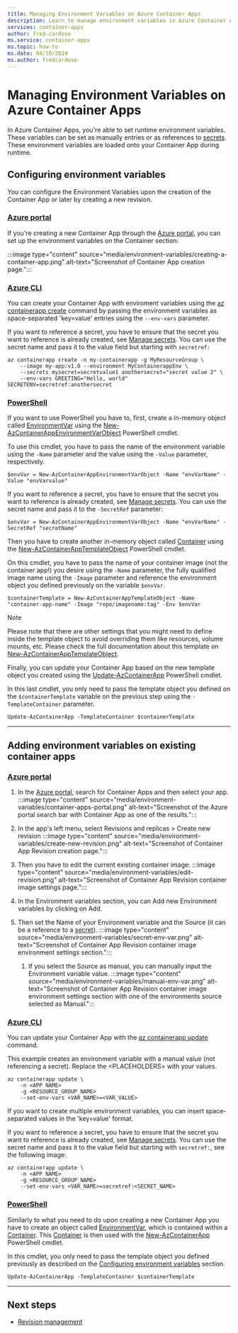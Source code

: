 ```yaml
---
title: Managing Environment Variables on Azure Container Apps
description: Learn to manage environment variables in Azure Container Apps.
services: container-apps
author: fred-cardoso
ms.service: container-apps
ms.topic: how-to
ms.date: 04/10/2024
ms.author: fredcardoso
---
```


# Managing Environment Variables on Azure Container Apps

In Azure Container Apps, you're able to set runtime environment variables. These variables can be set as manually entries or as references to [secrets](manage-secrets.md).
These environment variables are loaded onto your Container App during runtime.

## Configuring environment variables

You can configure the Environment Variables upon the creation of the Container App or later by creating a new revision.

### [Azure portal](#tab/portal)

If you're creating a new Container App through the [Azure portal](https://portal.azure.com), you can set up the environment variables on the Container section:

:::image type="content" source="media/environment-variables/creating-a-container-app.png" alt-text="Screenshot of Container App creation page.":::

### [Azure CLI](#tab/cli)

You can create your Container App with enviroment variables using the [az containerapp create](/cli/azure/containerapp#az-containerapp-create) command by passing the environment variables as space-separated 'key=value' entries using the `--env-vars` parameter.

If you want to reference a secret, you have to ensure that the secret you want to reference is already created, see [Manage secrets](manage-secrets.md). You can use the secret name and pass it to the value field but starting with `secretref:`

```azurecli
az containerapp create -n my-containerapp -g MyResourceGroup \
    --image my-app:v1.0 --environment MyContainerappEnv \
    --secrets mysecret=secretvalue1 anothersecret="secret value 2" \
    --env-vars GREETING="Hello, world" SECRETENV=secretref:anothersecret
```

### [PowerShell](#tab/powershell)

If you want to use PowerShell you have to, first, create a in-memory object called [EnvironmentVar](/dotnet/api/Microsoft.Azure.PowerShell.Cmdlets.App.Models.EnvironmentVar) using the [New-AzContainerAppEnvironmentVarObject](/powershell/module/az.app/new-azcontainerappenvironmentvarobject) PowerShell cmdlet.

To use this cmdlet, you have to pass the name of the environment variable using the `-Name` parameter and the value using the `-Value` parameter, respectively.

```azurepowershell
$envVar = New-AzContainerAppEnvironmentVarObject -Name "envVarName" -Value "envVarvalue"
```

If you want to reference a secret, you have to ensure that the secret you want to reference is already created, see [Manage secrets](manage-secrets.md). You can use the secret name and pass it to the `-SecretRef` parameter:

```azurepowershell
$envVar = New-AzContainerAppEnvironmentVarObject -Name "envVarName" -SecretRef "secretName"
```

Then you have to create another in-memory object called [Container](/dotnet/api/Microsoft.Azure.PowerShell.Cmdlets.App.Models.Container) using the [New-AzContainerAppTemplateObject](/powershell/module/az.app/new-azcontainerapptemplateobject) PowerShell cmdlet.

On this cmdlet, you have to pass the name of your container image (not the container app!) you desire using the `-Name` parameter, the fully qualified image name using the `-Image` parameter and reference the environment object you defined previously on the variable `$envVar`.

```azurepowershell
$containerTemplate = New-AzContainerAppTemplateObject -Name "container-app-name" -Image "repo/imagename:tag" -Env $envVar
```

> [!NOTE]
> Please note that there are other settings that you might need to define inside the template object to avoid overriding them like resources, volume mounts, etc. Please check the full documentation about this template on [New-AzContainerAppTemplateObject](/powershell/module/az.app/new-azcontainerapptemplateobject).

Finally, you can update your Container App based on the new template object you created using the [Update-AzContainerApp](/powershell/module/az.app/update-azcontainerapp) PowerShell cmdlet.

In this last cmdlet, you only need to pass the template object you defined on the `$containerTemplate` variable on the previous step using the `-TemplateContainer` parameter.

```azurepowershell
Update-AzContainerApp -TemplateContainer $containerTemplate
```

---

## Adding environment variables on existing container apps

### [Azure portal](#tab/portal)

1. In the [Azure portal](https://portal.azure.com), search for Container Apps and then select your app.
:::image type="content" source="media/environment-variables/container-apps-portal.png" alt-text="Screenshot of the Azure portal search bar with Container App as one of the results.":::
1. In the app's left menu, select Revisions and replicas > Create new revision
:::image type="content" source="media/environment-variables/create-new-revision.png" alt-text="Screenshot of Container App Revision creation page.":::
1. Then you have to edit the current existing container image:
:::image type="content" source="media/environment-variables/edit-revision.png" alt-text="Screenshot of Container App Revision container image settings page.":::
1. In the Environment variables section, you can Add new Environment variables by clicking on Add.

1. Then set the Name of your Environment variable and the Source (it can be a reference to a [secret](manage-secrets.md)).
:::image type="content" source="media/environment-variables/secret-env-var.png" alt-text="Screenshot of Container App Revision container image environment settings section.":::
    1. If you select the Source as manual, you can manually input the Environment variable value.
    :::image type="content" source="media/environment-variables/manual-env-var.png" alt-text="Screenshot of Container App Revision container image environment settings section with one of the environments source selected as Manual.":::

### [Azure CLI](#tab/cli)

You can update your Container App with the [az containerapp update](/cli/azure/containerapp#az-containerapp-update) command.

This example creates an environment variable with a manual value (not referencing a secret). Replace the \<PLACEHOLDERS\> with your values.

```azurecli
az containerapp update \
    -n <APP NAME> 
    -g <RESOURCE_GROUP_NAME> 
    --set-env-vars <VAR_NAME>=<VAR_VALUE>
```

If you want to create multiple environment variables, you can insert space-separated values in the 'key=value' format.

If you want to reference a secret, you have to ensure that the secret you want to reference is already created, see [Manage secrets](manage-secrets.md). You can use the secret name and pass it to the value field but starting with `secretref:`, see the following image:

```azurecli
az containerapp update \
    -n <APP NAME> 
    -g <RESOURCE_GROUP_NAME> 
    --set-env-vars <VAR_NAME>=secretref:<SECRET_NAME>
```

### [PowerShell](#tab/powershell)

Similarly to what you need to do upon creating a new Container App you have to create an object called [EnvironmentVar](/dotnet/api/Microsoft.Azure.PowerShell.Cmdlets.App.Models.EnvironmentVar), which is contained within a [Container](/dotnet/api/Microsoft.Azure.PowerShell.Cmdlets.App.Models.Container). This [Container](/dotnet/api/Microsoft.Azure.PowerShell.Cmdlets.App.Models.Container) is then used with the [New-AzContainerApp](/powershell/module/az.app/new-azcontainerapp) PowerShell cmdlet.

In this cmdlet, you only need to pass the template object you defined previously as described on the [Configuring environment variables](#configuring-environment-variables) section.

```azurepowershell
Update-AzContainerApp -TemplateContainer $containerTemplate
```

---

## Next steps

- [Revision management](revisions-manage.md)